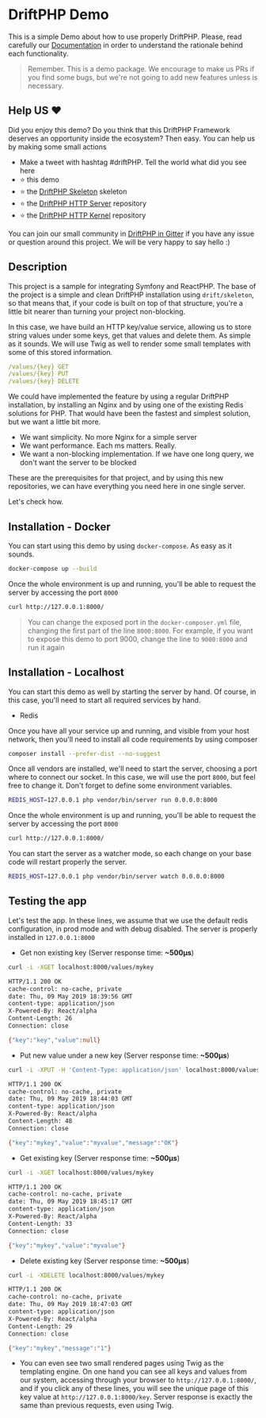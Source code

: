 # DriftPHP Demo

This is a simple Demo about how to use properly DriftPHP. Please, read carefully
our [Documentation](https://drift.io) in order to understand the rationale
behind each functionality.

> Remember. This is a demo package. We encourage to make us PRs if you find some
> bugs, but we're not going to add new features unless is necessary. 

## Help US :heart:

Did you enjoy this demo? Do you think that this DriftPHP Framework deserves an
opportunity inside the ecosystem? Then easy. You can help us by making some
small actions

- Make a tweet with hashtag #driftPHP. Tell the world what did you see here
- :star: this demo
- :star: the [DriftPHP Skeleton](https://github.com/driftphp/skeleton) skeleton
- :star: the [DriftPHP HTTP Server](https://github.com/driftphp/server) repository
- :star: the [DriftPHP HTTP Kernel](https://github.com/driftphp/http-kernel) repository

You can join our small community in 
[DriftPHP in Gitter](https://gitter.im/driftphp/community) if you have any
issue or question around this project. We will be very happy to say hello :)
  
## Description

This project is a sample for integrating Symfony and ReactPHP. The base of the
project is a simple and clean DriftPHP installation using `drift/skeleton`, so
that means that, if your code is built on top of that structure, you're a little
bit nearer than turning your project non-blocking.

In this case, we have build an HTTP key/value service, allowing us to store
string values under some keys, get that values and delete them. As simple as it
sounds. We will use Twig as well to render some small templates with some of
this stored information.

```yml
/values/{key} GET
/values/{key} PUT
/values/{key} DELETE
```

We could have implemented the feature by using a regular DriftPHP installation,
by installing an Nginx and by using one of the existing Redis solutions for PHP.
That would have been the fastest and simplest solution, but we want a little bit
more.

- We want simplicity. No more Nginx for a simple server
- We want performance. Each ms matters. Really.
- We want a non-blocking implementation. If we have one long query, we don't
  want the server to be blocked
  
These are the prerequisites for that project, and by using this new
repositories, we can have everything you need here in one single server.

Let's check how.

## Installation - Docker

You can start using this demo by using `docker-compose`. As easy as it sounds.

```bash
docker-compose up --build
```

Once the whole environment is up and running, you'll be able to request the
server by accessing the port `8000`

```bash
curl http://127.0.0.1:8000/
```

> You can change the exposed port in the `docker-composer.yml` file, changing
> the first part of the line `8000:8000`. For example, if you want to expose 
> this demo to port 9000, change the line to `9000:8000` and run it again

## Installation - Localhost

You can start this demo as well by starting the server by hand. Of course, in
this case, you'll need to start all required services by hand.

- Redis

Once you have all your service up and running, and visible from your host
network, then you'll need to install all code requirements by using composer

```bash
composer install --prefer-dist --no-suggest
```

Once all vendors are installed, we'll need to start the server, choosing a port
where to connect our socket. In this case, we will use the port `8000`, but
feel free to change it. Don't forget to define some environment variables.

```bash
REDIS_HOST=127.0.0.1 php vendor/bin/server run 0.0.0.0:8000
```

Once the whole environment is up and running, you'll be able to request the
server by accessing the port `8000`

```bash
curl http://127.0.0.1:8000/
```

You can start the server as a watcher mode, so each change on your base code
will restart properly the server.

```bash
REDIS_HOST=127.0.0.1 php vendor/bin/server watch 0.0.0.0:8000
```

## Testing the app

Let's test the app. In these lines, we assume that we use the default redis
configuration, in prod mode and with debug disabled. The server is properly
installed in `127.0.0.1:8000`

* Get non existing key (Server response time: **~500μs**)

```bash
curl -i -XGET localhost:8000/values/mykey

HTTP/1.1 200 OK
cache-control: no-cache, private
date: Thu, 09 May 2019 18:39:56 GMT
content-type: application/json
X-Powered-By: React/alpha
Content-Length: 26
Connection: close

{"key":"key","value":null}
```

* Put new value under a new key (Server response time: **~500μs**)

```bash
curl -i -XPUT -H 'Content-Type: application/json' localhost:8000/values/mykey -d'myvalue'

HTTP/1.1 200 OK
cache-control: no-cache, private
date: Thu, 09 May 2019 18:44:03 GMT
content-type: application/json
X-Powered-By: React/alpha
Content-Length: 48
Connection: close

{"key":"mykey","value":"myvalue","message":"OK"}
```

* Get existing key (Server response time: **~500μs**)

```bash
curl -i -XGET localhost:8000/values/mykey

HTTP/1.1 200 OK
cache-control: no-cache, private
date: Thu, 09 May 2019 18:45:17 GMT
content-type: application/json
X-Powered-By: React/alpha
Content-Length: 33
Connection: close

{"key":"mykey","value":"myvalue"}
```

* Delete existing key (Server response time: **~500μs**)

```bash
curl -i -XDELETE localhost:8000/values/mykey

HTTP/1.1 200 OK
cache-control: no-cache, private
date: Thu, 09 May 2019 18:47:03 GMT
content-type: application/json
X-Powered-By: React/alpha
Content-Length: 29
Connection: close

{"key":"mykey","message":"1"}
```

* You can even see two small rendered pages using Twig as the templating engine.
On one hand you can see all keys and values from our system, accessing through
your browser to `http://127.0.0.1:8000/`, and if you click any of these lines,
you will see the unique page of this key value at `http://127.0.0.1:8000/key`.
Server response is exactly the same than previous requests, even using Twig. 